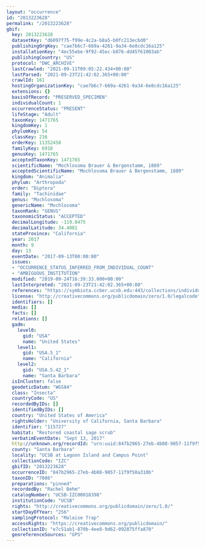 ```yaml
---
layout: "occurrence"
id: "2013223628"
permalink: "/2013223628"
gbif:
  key: 2013223628
  datasetKey: "d6097f75-f99e-4c2a-b8a5-b0fc213ecbd0"
  publishingOrgKey: "cae7b6c7-669a-4261-9a34-6e8cdc16a125"
  installationKey: "4ec55ebe-9f92-45ec-b076-dd45f61003ab"
  publishingCountry: "US"
  protocol: "DWC_ARCHIVE"
  lastCrawled: "2021-09-11T09:05:22.434+00:00"
  lastParsed: "2021-09-23T21:42:02.365+00:00"
  crawlId: 161
  hostingOrganizationKey: "cae7b6c7-669a-4261-9a34-6e8cdc16a125"
  extensions: {}
  basisOfRecord: "PRESERVED_SPECIMEN"
  individualCount: 1
  occurrenceStatus: "PRESENT"
  lifeStage: "Adult"
  taxonKey: 1471765
  kingdomKey: 1
  phylumKey: 54
  classKey: 216
  orderKey: 11352458
  familyKey: 6918
  genusKey: 1471765
  acceptedTaxonKey: 1471765
  scientificName: "Mochlosoma Brauer & Bergenstamm, 1889"
  acceptedScientificName: "Mochlosoma Brauer & Bergenstamm, 1889"
  kingdom: "Animalia"
  phylum: "Arthropoda"
  order: "Diptera"
  family: "Tachinidae"
  genus: "Mochlosoma"
  genericName: "Mochlosoma"
  taxonRank: "GENUS"
  taxonomicStatus: "ACCEPTED"
  decimalLongitude: -119.8475
  decimalLatitude: 34.4081
  stateProvince: "California"
  year: 2017
  month: 9
  day: 13
  eventDate: "2017-09-13T00:00:00"
  issues:
  - "OCCURRENCE_STATUS_INFERRED_FROM_INDIVIDUAL_COUNT"
  - "AMBIGUOUS_INSTITUTION"
  modified: "2019-09-24T16:39:33.000+00:00"
  lastInterpreted: "2021-09-23T21:42:02.365+00:00"
  references: "https://symbiota.ccber.ucsb.edu:443/collections/individual/index.php?occid=115727"
  license: "http://creativecommons.org/publicdomain/zero/1.0/legalcode"
  identifiers: []
  media: []
  facts: []
  relations: []
  gadm:
    level0:
      gid: "USA"
      name: "United States"
    level1:
      gid: "USA.5_1"
      name: "California"
    level2:
      gid: "USA.5.42_1"
      name: "Santa Barbara"
  isInCluster: false
  geodeticDatum: "WGS84"
  class: "Insecta"
  countryCode: "US"
  recordedByIDs: []
  identifiedByIDs: []
  country: "United States of America"
  rightsHolder: "University of California, Santa Barbara"
  identifier: "115727"
  habitat: "Restored coastal sage scrub"
  verbatimEventDate: "Sept 13, 2017"
  http://unknown.org/recordId: "urn:uuid:847b2965-27eb-4b08-9057-11f9f50a310b"
  county: "Santa Barbara"
  locality: "UCSB at Lagoon Island and Campus Point"
  collectionCode: "IZC"
  gbifID: "2013223628"
  occurrenceID: "847b2965-27eb-4b08-9057-11f9f50a310b"
  taxonID: "7086"
  preparations: "pinned"
  recordedBy: "Rachel Behm"
  catalogNumber: "UCSB-IZC00018398"
  institutionCode: "UCSB"
  rights: "http://creativecommons.org/publicdomain/zero/1.0/"
  startDayOfYear: "256"
  samplingProtocol: "Malaise Trap"
  accessRights: "https://creativecommons.org/publicdomain/"
  collectionID: "e7c51ab1-870b-4ee8-9d62-092875ffa870"
  georeferenceSources: "GPS"
---
```

